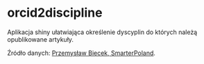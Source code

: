 # orcid2discipline

Aplikacja shiny ułatwiająca określenie dyscyplin do których należą opublikowane artykuły.

Źródło danych: [Przemysław Biecek, SmarterPoland](https://github.com/pbiecek/SmarterPoland_blog/blob/master/2018/dyscypliny/Wykaz_czasopism_z_baz_Scopus_i_Web_of_Science_-_dyscypliny.txt).
